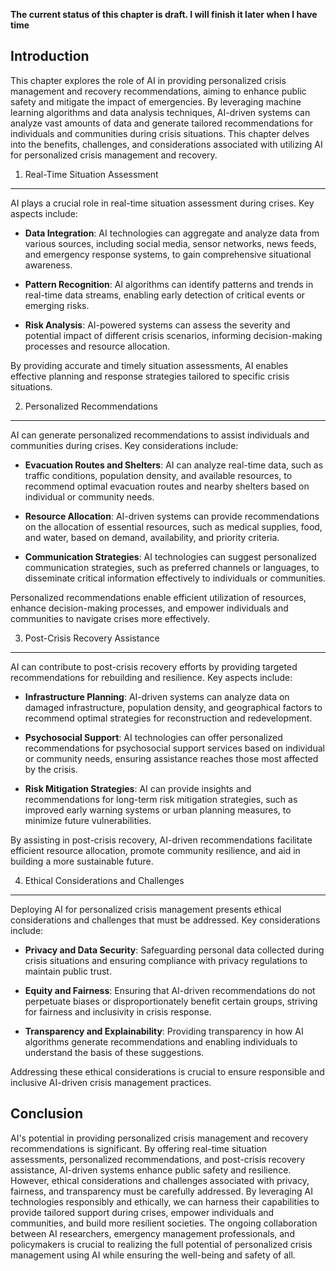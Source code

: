 **The current status of this chapter is draft. I will finish it later when I have time**

Introduction
------------

This chapter explores the role of AI in providing personalized crisis management and recovery recommendations, aiming to enhance public safety and mitigate the impact of emergencies. By leveraging machine learning algorithms and data analysis techniques, AI-driven systems can analyze vast amounts of data and generate tailored recommendations for individuals and communities during crisis situations. This chapter delves into the benefits, challenges, and considerations associated with utilizing AI for personalized crisis management and recovery.

1. Real-Time Situation Assessment
---------------------------------

AI plays a crucial role in real-time situation assessment during crises. Key aspects include:

* **Data Integration**: AI technologies can aggregate and analyze data from various sources, including social media, sensor networks, news feeds, and emergency response systems, to gain comprehensive situational awareness.

* **Pattern Recognition**: AI algorithms can identify patterns and trends in real-time data streams, enabling early detection of critical events or emerging risks.

* **Risk Analysis**: AI-powered systems can assess the severity and potential impact of different crisis scenarios, informing decision-making processes and resource allocation.

By providing accurate and timely situation assessments, AI enables effective planning and response strategies tailored to specific crisis situations.

2. Personalized Recommendations
-------------------------------

AI can generate personalized recommendations to assist individuals and communities during crises. Key considerations include:

* **Evacuation Routes and Shelters**: AI can analyze real-time data, such as traffic conditions, population density, and available resources, to recommend optimal evacuation routes and nearby shelters based on individual or community needs.

* **Resource Allocation**: AI-driven systems can provide recommendations on the allocation of essential resources, such as medical supplies, food, and water, based on demand, availability, and priority criteria.

* **Communication Strategies**: AI technologies can suggest personalized communication strategies, such as preferred channels or languages, to disseminate critical information effectively to individuals or communities.

Personalized recommendations enable efficient utilization of resources, enhance decision-making processes, and empower individuals and communities to navigate crises more effectively.

3. Post-Crisis Recovery Assistance
----------------------------------

AI can contribute to post-crisis recovery efforts by providing targeted recommendations for rebuilding and resilience. Key aspects include:

* **Infrastructure Planning**: AI-driven systems can analyze data on damaged infrastructure, population density, and geographical factors to recommend optimal strategies for reconstruction and redevelopment.

* **Psychosocial Support**: AI technologies can offer personalized recommendations for psychosocial support services based on individual or community needs, ensuring assistance reaches those most affected by the crisis.

* **Risk Mitigation Strategies**: AI can provide insights and recommendations for long-term risk mitigation strategies, such as improved early warning systems or urban planning measures, to minimize future vulnerabilities.

By assisting in post-crisis recovery, AI-driven recommendations facilitate efficient resource allocation, promote community resilience, and aid in building a more sustainable future.

4. Ethical Considerations and Challenges
----------------------------------------

Deploying AI for personalized crisis management presents ethical considerations and challenges that must be addressed. Key considerations include:

* **Privacy and Data Security**: Safeguarding personal data collected during crisis situations and ensuring compliance with privacy regulations to maintain public trust.

* **Equity and Fairness**: Ensuring that AI-driven recommendations do not perpetuate biases or disproportionately benefit certain groups, striving for fairness and inclusivity in crisis response.

* **Transparency and Explainability**: Providing transparency in how AI algorithms generate recommendations and enabling individuals to understand the basis of these suggestions.

Addressing these ethical considerations is crucial to ensure responsible and inclusive AI-driven crisis management practices.

Conclusion
----------

AI's potential in providing personalized crisis management and recovery recommendations is significant. By offering real-time situation assessments, personalized recommendations, and post-crisis recovery assistance, AI-driven systems enhance public safety and resilience. However, ethical considerations and challenges associated with privacy, fairness, and transparency must be carefully addressed. By leveraging AI technologies responsibly and ethically, we can harness their capabilities to provide tailored support during crises, empower individuals and communities, and build more resilient societies. The ongoing collaboration between AI researchers, emergency management professionals, and policymakers is crucial to realizing the full potential of personalized crisis management using AI while ensuring the well-being and safety of all.
